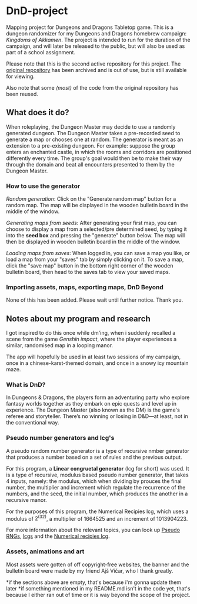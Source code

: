 # DnD-project

Mapping project for Dungeons and Dragons Tabletop game. This is a dungeon randomizer for my Dungeons and Dragons homebrew campaign: _Kingdoms of Akkamen_. The project is intended to run for the duration of the campaign, and will later be released to the public, but will also be used as part of a school assignment.

Please note that this is the second active repository for this project. The [original repository](https://github.com/MlakarT/DnD-project_archived) has been archived and is out of use, but is still available for viewing.

Also note that some _(most)_ of the code from the original repository has been reused.

## What does it do?

When roleplaying, the Dungeon Master may decide to use a randomly generated dungeon. The Dungeon Master takes a pre-recorded seed to generate a map or chooses one at random. The generator is meant as an extension to a pre-existing dungeon. For example: suppose the group enters an enchanted castle, in which the rooms and corridors are positioned differently every time. The group's goal would then be to make their way through the domain and beat all encounters presented to them by the Dungeon Master.

### How to use the generator

_Random generation_: Click on the "Generate random map" button for a random map. The map will be displayed in the wooden bulletin board in the middle of the window.

_Generating maps from seeds_: After generating your first map, you can choose to display a map from a selected/pre determined seed, by typing it into the **seed box** and pressing the "generate" button below. The map will then be displayed in wooden bulletin board in the middle of the window.

_Loading maps from saves_: When logged in, you can save a map you like, or load a map from your "saves" tab by simply clicking on it. To save a map, click the "save map" button in the bottom right corner of the wooden bulletin board, then head to the saves tab to view your saved maps.

### Importing assets, maps, exporting maps, DnD Beyond

None of this has been added. Please wait until further notice. Thank you.

## Notes about my program and research

I got inspired to do this once while dm'ing, when i suddenly recalled a scene from the game _Genshin impact_, where the player experiences a similar, randomised map in a looping manor.

The app will hopefully be used in at least two sessions of my campaign, once in a chinese-karst-themed domain, and once in a snowy icy mountain maze.

### **What is DnD?**

In Dungeons & Dragons, the players form an adventuring party who explore fantasy worlds together as they embark on epic quests and level up in experience. The Dungeon Master (also known as the DM) is the game's referee and storyteller. There’s no winning or losing in D&D—at least, not in the conventional way.

### **Pseudo number generators and lcg's**

A pseudo random number generator is a type of recursive nmber generator that produces a number based on a set of rules and the previous output.

For this program, a **Linear congruetal generator** (lcg for short) was used. It is a type of recursive, modulus based pseudo number generator, that takes 4 inputs, namely: the modulus, which when dividing by prouces the final number, the multiplier and increment which regulate the recurrence of the numbers, and the seed, the initial  number, which produces the another in a recursive manor.

For the purposes of this program, the Numerical Recipies lcg, which uses a modulus of $2 ^ (32)$, a multiplier of $1664525$ and an increment of $1013904223$.

For more information about the relevant topics, you can look up [Pseudo RNGs](https://en.wikipedia.org/wiki/Pseudorandom_number_generator), [lcgs](https://en.wikipedia.org/wiki/Linear_congruential_generator) and the [Numerical recipies lcg](https://en.wikipedia.org/wiki/Numerical_Recipes).

### **Assets, animations and art**

Most assets were gotten of off copyright-free websites, the banner and the bulletin board were made by my friend Ajš Vičar, who I thank greatly.

*if the sections above are empty, that's because i'm gonna update them later
*if something mentioned in my README.md isn't in the code yet, that's because I either ran out of time or it is way beyond the scope of the project.
